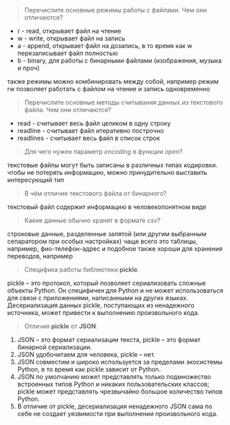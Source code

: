 > Перечислите основные режимы работы с файлами. Чем они отличаются?
* r - read, открывает файл на чтение
* w - write, открывает файл на запись
* a - append, открывает файл на дозапись, в то время как w перезаписывает файл полностью
* b - binary, для работы с бинарными файлами (изображения, музыка и проч)

также режимы можно комбинировать между собой, например режим rw позволяет работать с файлом на чтение и запись одновременно

> Перечислите основные методы считывания данных из текстового файла. Чем они отличаются?
* read - считывает весь файл целиком в одну строку
* readline - считывает файл итеративно построчно
* readlines - считывает весь файл в список строк

> Для чего нужен параметр _encoding_ в функции _open_?

текстовые файлы могут быть записаны в различных типах кодировки. чтобы не потерять информацию, можно принудительно выставить интересующий тип

> В чём отличие текстового файла от бинарного?

текстовый файл содержит информацию в человекопонятном виде

> Какие данные обычно хранят в формате _csv_?

строковые данные, разделенные запятой (или другим выбранным сепаратором при особых настройках)
чаще всего это таблицы, например, фио-телефон-адрес и подобное
также хороши для хранения переводов, например

> Специфика работы библиотеки __pickle__.

pickle – это протокол, который позволяет сериализовать сложные объекты Python. Он специфичен для Python и не может использоваться для связи с приложениями, написанными на других языках. Десериализация данных pickle, поступающих из ненадежного источника, может привести к выполнению произвольного кода.

> Отличия __pickle__ от __JSON__.

1. JSON – это формат сериализации текста, pickle – это формат бинарной сериализации.
2. JSON удобочитаем для человека, pickle – нет.
3. JSON совместим и широко используется за пределами экосистемы Python, в то время как pickle зависит от Python.
4. JSON по умолчанию может представлять только подмножество встроенных типов Python и никаких пользовательских классов; pickle может представлять чрезвычайно большое количество типов Python.
5. В отличие от pickle, десериализация ненадежного JSON сама по себе не создает уязвимости при выполнении произвольного кода.